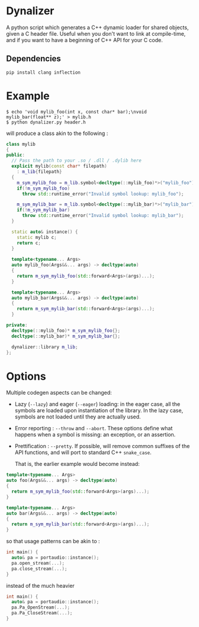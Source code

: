 # Dynalizer

A python script which generates a C++ dynamic loader for shared objects,
given a C header file. Useful when you don't want to link at compile-time,
and if you want to have a beginning of C++ API for your C code.

## Dependencies

`pip install clang inflection`

# Example

```
$ echo 'void mylib_foo(int x, const char* bar);\nvoid mylib_bar(float** z);' > mylib.h
$ python dynalizer.py header.h
```

will produce a class akin to the following :

```C++
class mylib
{
public:
  // Pass the path to your .so / .dll / .dylib here
  explicit mylib(const char* filepath)
    : m_lib{filepath}
  {
    m_sym_mylib_foo = m_lib.symbol<decltype(::mylib_foo)*>("mylib_foo");
    if(!m_sym_mylib_foo)
      throw std::runtime_error("Invalid symbol lookup: mylib_foo");

    m_sym_mylib_bar = m_lib.symbol<decltype(::mylib_bar)*>("mylib_bar");
    if(!m_sym_mylib_bar)
      throw std::runtime_error("Invalid symbol lookup: mylib_bar");
  }

  static auto& instance() {
    static mylib c;
    return c;
  }
  
  template<typename... Args>
  auto mylib_foo(Args&&... args) -> decltype(auto)
  {
    return m_sym_mylib_foo(std::forward<Args>(args)...);
  }

  template<typename... Args>
  auto mylib_bar(Args&&... args) -> decltype(auto)
  {
    return m_sym_mylib_bar(std::forward<Args>(args)...);
  }

private:
  decltype(::mylib_foo)* m_sym_mylib_foo{};
  decltype(::mylib_bar)* m_sym_mylib_bar{};

  dynalizer::library m_lib;
};

```

# Options

Multiple codegen aspects can be changed:

* Lazy (`--lazy`) and eager (`--eager`) loading: in the eager case,
  all the symbols are loaded upon instantiation of the library.
  In the lazy case, symbols are not loaded until they are actually used.

* Error reporting : `--throw` and `--abort`. These options define what happens
  when a symbol is missing: an exception, or an assertion.

* Prettification : `--pretty`. If possible, will remove common suffixes of the API
  functions, and will port to standard C++ `snake_case`.

  That is, the earlier example would become instead:

```C++
template<typename... Args>
auto foo(Args&&... args) -> decltype(auto)
{
  return m_sym_mylib_foo(std::forward<Args>(args)...);
}

template<typename... Args>
auto bar(Args&&... args) -> decltype(auto)
{
  return m_sym_mylib_bar(std::forward<Args>(args)...);
}
```

so that usage patterns can be akin to :

```C++
int main() {
  auto& pa = portaudio::instance();
  pa.open_stream(...);
  pa.close_stream(...);
}
```

instead of the much heavier

```C++
int main() {
  auto& pa = portaudio::instance();
  pa.Pa_OpenStream(...);
  pa.Pa_CloseStream(...);
}
```
